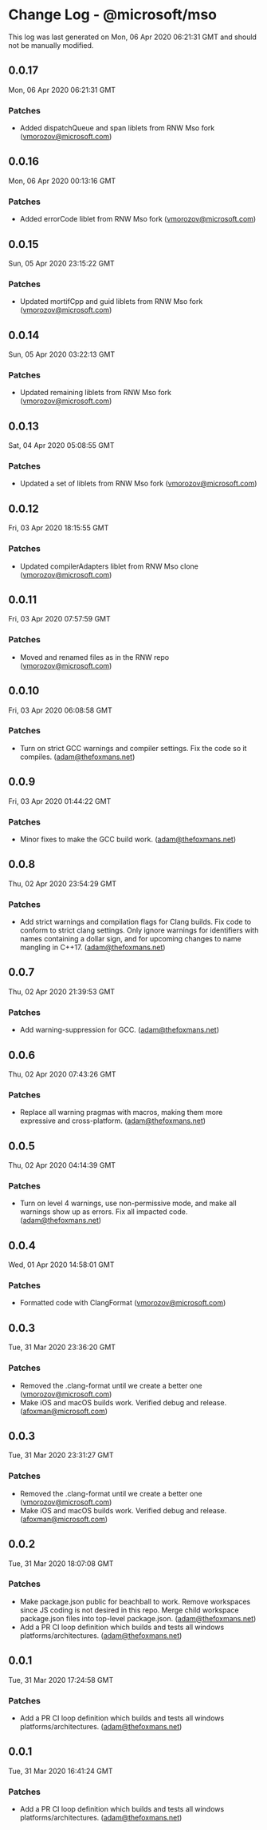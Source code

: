 # Change Log - @microsoft/mso

This log was last generated on Mon, 06 Apr 2020 06:21:31 GMT and should not be manually modified.

## 0.0.17
Mon, 06 Apr 2020 06:21:31 GMT

### Patches

- Added dispatchQueue and span liblets from RNW Mso fork (vmorozov@microsoft.com)
## 0.0.16
Mon, 06 Apr 2020 00:13:16 GMT

### Patches

- Added errorCode liblet from RNW Mso fork (vmorozov@microsoft.com)
## 0.0.15
Sun, 05 Apr 2020 23:15:22 GMT

### Patches

- Updated mortifCpp and guid liblets from RNW Mso fork (vmorozov@microsoft.com)
## 0.0.14
Sun, 05 Apr 2020 03:22:13 GMT

### Patches

- Updated remaining liblets from RNW Mso fork (vmorozov@microsoft.com)
## 0.0.13
Sat, 04 Apr 2020 05:08:55 GMT

### Patches

- Updated a set of liblets from RNW Mso fork (vmorozov@microsoft.com)
## 0.0.12
Fri, 03 Apr 2020 18:15:55 GMT

### Patches

- Updated compilerAdapters liblet from RNW Mso clone (vmorozov@microsoft.com)
## 0.0.11
Fri, 03 Apr 2020 07:57:59 GMT

### Patches

- Moved and renamed files as in the RNW repo (vmorozov@microsoft.com)
## 0.0.10
Fri, 03 Apr 2020 06:08:58 GMT

### Patches

- Turn on strict GCC warnings and compiler settings. Fix the code so it compiles. (adam@thefoxmans.net)
## 0.0.9
Fri, 03 Apr 2020 01:44:22 GMT

### Patches

- Minor fixes to make the GCC build work. (adam@thefoxmans.net)
## 0.0.8
Thu, 02 Apr 2020 23:54:29 GMT

### Patches

- Add strict warnings and compilation flags for Clang builds. Fix code to conform to strict clang settings. Only ignore warnings for identifiers with names containing a dollar sign, and for upcoming changes to name mangling in C++17. (adam@thefoxmans.net)
## 0.0.7
Thu, 02 Apr 2020 21:39:53 GMT

### Patches

- Add warning-suppression for GCC. (adam@thefoxmans.net)
## 0.0.6
Thu, 02 Apr 2020 07:43:26 GMT

### Patches

- Replace all warning pragmas with macros, making them more expressive and cross-platform. (adam@thefoxmans.net)
## 0.0.5
Thu, 02 Apr 2020 04:14:39 GMT

### Patches

- Turn on level 4 warnings, use non-permissive mode, and make all warnings show up as errors. Fix all impacted code. (adam@thefoxmans.net)
## 0.0.4
Wed, 01 Apr 2020 14:58:01 GMT

### Patches

- Formatted code with ClangFormat (vmorozov@microsoft.com)
## 0.0.3
Tue, 31 Mar 2020 23:36:20 GMT

### Patches

- Removed the .clang-format until we create a better one (vmorozov@microsoft.com)
- Make iOS and macOS builds work. Verified debug and release. (afoxman@microsoft.com)
## 0.0.3
Tue, 31 Mar 2020 23:31:27 GMT

### Patches

- Removed the .clang-format until we create a better one (vmorozov@microsoft.com)
- Make iOS and macOS builds work. Verified debug and release. (afoxman@microsoft.com)
## 0.0.2
Tue, 31 Mar 2020 18:07:08 GMT

### Patches

- Make package.json public for beachball to work. Remove workspaces since JS coding is not desired in this repo. Merge child workspace package.json files into top-level package.json. (adam@thefoxmans.net)
- Add a PR CI loop definition which builds and tests all windows platforms/architectures. (adam@thefoxmans.net)
## 0.0.1
Tue, 31 Mar 2020 17:24:58 GMT

### Patches

- Add a PR CI loop definition which builds and tests all windows platforms/architectures. (adam@thefoxmans.net)
## 0.0.1
Tue, 31 Mar 2020 16:41:24 GMT

### Patches

- Add a PR CI loop definition which builds and tests all windows platforms/architectures. (adam@thefoxmans.net)